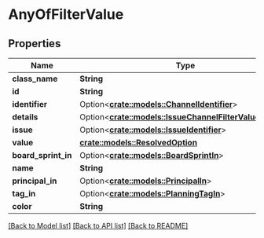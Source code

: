 # AnyOfFilterValue

## Properties

Name | Type | Description | Notes
------------ | ------------- | ------------- | -------------
**class_name** | **String** |  | 
**id** | **String** |  | 
**identifier** | Option<[**crate::models::ChannelIdentifier**](ChannelIdentifier.md)> |  | [optional]
**details** | Option<[**crate::models::IssueChannelFilterValueDetails**](IssueChannelFilterValueDetails.md)> |  | [optional]
**issue** | Option<[**crate::models::IssueIdentifier**](IssueIdentifier.md)> |  | [optional]
**value** | [**crate::models::ResolvedOption**](ResolvedOption.md) |  | 
**board_sprint_in** | Option<[**crate::models::BoardSprintIn**](BoardSprintIn.md)> |  | [optional]
**name** | **String** |  | 
**principal_in** | Option<[**crate::models::PrincipalIn**](PrincipalIn.md)> |  | [optional]
**tag_in** | Option<[**crate::models::PlanningTagIn**](PlanningTagIn.md)> |  | [optional]
**color** | **String** |  | 

[[Back to Model list]](../README.md#documentation-for-models) [[Back to API list]](../README.md#documentation-for-api-endpoints) [[Back to README]](../README.md)


